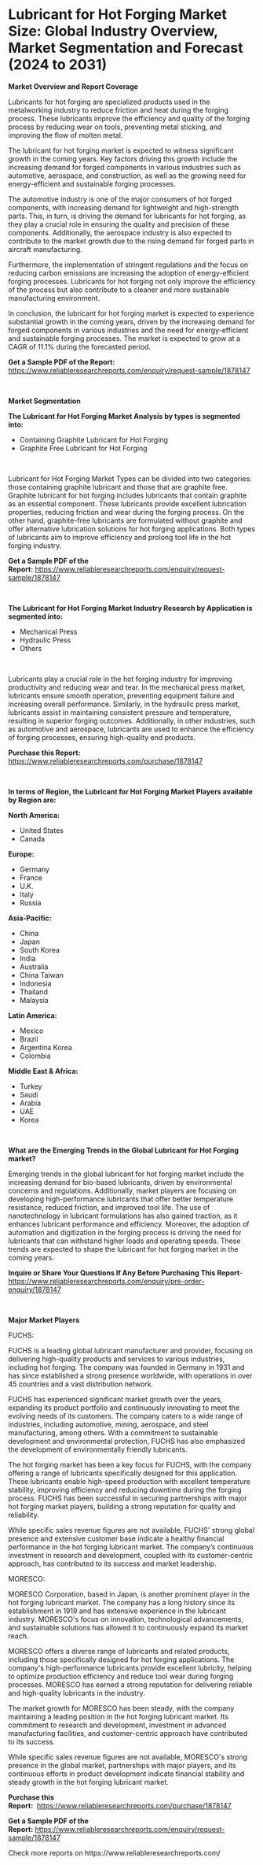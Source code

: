 <p><h1>Lubricant for Hot Forging Market Size: Global Industry Overview, Market Segmentation and Forecast (2024 to 2031)</h1></p><p><strong>Market Overview and Report Coverage</strong></p>
<p><p>Lubricants for hot forging are specialized products used in the metalworking industry to reduce friction and heat during the forging process. These lubricants improve the efficiency and quality of the forging process by reducing wear on tools, preventing metal sticking, and improving the flow of molten metal.</p><p>The lubricant for hot forging market is expected to witness significant growth in the coming years. Key factors driving this growth include the increasing demand for forged components in various industries such as automotive, aerospace, and construction, as well as the growing need for energy-efficient and sustainable forging processes.</p><p>The automotive industry is one of the major consumers of hot forged components, with increasing demand for lightweight and high-strength parts. This, in turn, is driving the demand for lubricants for hot forging, as they play a crucial role in ensuring the quality and precision of these components. Additionally, the aerospace industry is also expected to contribute to the market growth due to the rising demand for forged parts in aircraft manufacturing.</p><p>Furthermore, the implementation of stringent regulations and the focus on reducing carbon emissions are increasing the adoption of energy-efficient forging processes. Lubricants for hot forging not only improve the efficiency of the process but also contribute to a cleaner and more sustainable manufacturing environment.</p><p>In conclusion, the lubricant for hot forging market is expected to experience substantial growth in the coming years, driven by the increasing demand for forged components in various industries and the need for energy-efficient and sustainable forging processes. The market is expected to grow at a CAGR of 11.1% during the forecasted period.</p></p>
<p><strong>Get a Sample PDF of the Report:</strong> <a href="https://www.reliableresearchreports.com/enquiry/request-sample/1878147">https://www.reliableresearchreports.com/enquiry/request-sample/1878147</a></p>
<p>&nbsp;</p>
<p><strong>Market Segmentation</strong></p>
<p><strong>The Lubricant for Hot Forging Market Analysis by types is segmented into:</strong></p>
<p><ul><li>Containing Graphite Lubricant for Hot Forging</li><li>Graphite Free Lubricant for Hot Forging</li></ul></p>
<p>&nbsp;</p>
<p><p>Lubricant for Hot Forging Market Types can be divided into two categories: those containing graphite lubricant and those that are graphite free. Graphite lubricant for hot forging includes lubricants that contain graphite as an essential component. These lubricants provide excellent lubrication properties, reducing friction and wear during the forging process. On the other hand, graphite-free lubricants are formulated without graphite and offer alternative lubrication solutions for hot forging applications. Both types of lubricants aim to improve efficiency and prolong tool life in the hot forging industry.</p></p>
<p><strong>Get a Sample PDF of the Report:</strong>&nbsp;<a href="https://www.reliableresearchreports.com/enquiry/request-sample/1878147">https://www.reliableresearchreports.com/enquiry/request-sample/1878147</a></p>
<p>&nbsp;</p>
<p><strong>The Lubricant for Hot Forging Market Industry Research by Application is segmented into:</strong></p>
<p><ul><li>Mechanical Press</li><li>Hydraulic Press</li><li>Others</li></ul></p>
<p>&nbsp;</p>
<p><p>Lubricants play a crucial role in the hot forging industry for improving productivity and reducing wear and tear. In the mechanical press market, lubricants ensure smooth operation, preventing equipment failure and increasing overall performance. Similarly, in the hydraulic press market, lubricants assist in maintaining consistent pressure and temperature, resulting in superior forging outcomes. Additionally, in other industries, such as automotive and aerospace, lubricants are used to enhance the efficiency of forging processes, ensuring high-quality end products.</p></p>
<p><strong>Purchase this Report:</strong>&nbsp; <a href="https://www.reliableresearchreports.com/purchase/1878147">https://www.reliableresearchreports.com/purchase/1878147</a></p>
<p>&nbsp;</p>
<p><strong>In terms of Region, the Lubricant for Hot Forging Market Players available by Region are:</strong></p>
<p>
    <p> <strong> North America: </strong>
        <ul>
            <li>United States</li>
            <li>Canada</li>
        </ul>
        </p> 
    <p> <strong> Europe: </strong>
        <ul>
            <li>Germany</li>
            <li>France</li>
            <li>U.K.</li>
            <li>Italy</li>
            <li>Russia</li>
        </ul>
        </p> 
    <p> <strong> Asia-Pacific: </strong>
        <ul>
            <li>China</li>
            <li>Japan</li>
            <li>South Korea</li>
            <li>India</li>
            <li>Australia</li>
            <li>China Taiwan</li>
            <li>Indonesia</li>
            <li>Thailand</li>
            <li>Malaysia</li>
        </ul>
        </p> 
    <p> <strong> Latin America: </strong>
        <ul>
            <li>Mexico</li>
            <li>Brazil</li>
            <li>Argentina Korea</li>
            <li>Colombia</li>
        </ul>
        </p> 
    <p> <strong> Middle East & Africa: </strong>
        <ul>
            <li>Turkey</li>
            <li>Saudi</li>
            <li>Arabia</li>
            <li>UAE</li>
            <li>Korea</li>
        </ul>
    </p>
    </p>
<p>&nbsp;</p>
<p><strong>What are the Emerging Trends in the Global Lubricant for Hot Forging market?</strong></p>
<p><p>Emerging trends in the global lubricant for hot forging market include the increasing demand for bio-based lubricants, driven by environmental concerns and regulations. Additionally, market players are focusing on developing high-performance lubricants that offer better temperature resistance, reduced friction, and improved tool life. The use of nanotechnology in lubricant formulations has also gained traction, as it enhances lubricant performance and efficiency. Moreover, the adoption of automation and digitization in the forging process is driving the need for lubricants that can withstand higher loads and operating speeds. These trends are expected to shape the lubricant for hot forging market in the coming years.</p></p>
<p><strong>Inquire or Share Your Questions If Any Before Purchasing This Report</strong>- <a href="https://www.reliableresearchreports.com/enquiry/pre-order-enquiry/1878147">https://www.reliableresearchreports.com/enquiry/pre-order-enquiry/1878147</a></p>
<p>&nbsp;</p>
<p><strong>Major Market Players</strong></p>
<p><p>FUCHS:</p><p>FUCHS is a leading global lubricant manufacturer and provider, focusing on delivering high-quality products and services to various industries, including hot forging. The company was founded in Germany in 1931 and has since established a strong presence worldwide, with operations in over 45 countries and a vast distribution network.</p><p>FUCHS has experienced significant market growth over the years, expanding its product portfolio and continuously innovating to meet the evolving needs of its customers. The company caters to a wide range of industries, including automotive, mining, aerospace, and steel manufacturing, among others. With a commitment to sustainable development and environmental protection, FUCHS has also emphasized the development of environmentally friendly lubricants.</p><p>The hot forging market has been a key focus for FUCHS, with the company offering a range of lubricants specifically designed for this application. These lubricants enable high-speed production with excellent temperature stability, improving efficiency and reducing downtime during the forging process. FUCHS has been successful in securing partnerships with major hot forging market players, building a strong reputation for quality and reliability.</p><p>While specific sales revenue figures are not available, FUCHS' strong global presence and extensive customer base indicate a healthy financial performance in the hot forging lubricant market. The company’s continuous investment in research and development, coupled with its customer-centric approach, has contributed to its success and market leadership.</p><p>MORESCO:</p><p>MORESCO Corporation, based in Japan, is another prominent player in the hot forging lubricant market. The company has a long history since its establishment in 1919 and has extensive experience in the lubricant industry. MORESCO's focus on innovation, technological advancements, and sustainable solutions has allowed it to continuously expand its market reach.</p><p>MORESCO offers a diverse range of lubricants and related products, including those specifically designed for hot forging applications. The company's high-performance lubricants provide excellent lubricity, helping to optimize production efficiency and reduce tool wear during forging processes. MORESCO has earned a strong reputation for delivering reliable and high-quality lubricants in the industry.</p><p>The market growth for MORESCO has been steady, with the company maintaining a leading position in the hot forging lubricant market. Its commitment to research and development, investment in advanced manufacturing facilities, and customer-centric approach have contributed to its success.</p><p>While specific sales revenue figures are not available, MORESCO's strong presence in the global market, partnerships with major players, and its continuous efforts in product development indicate financial stability and steady growth in the hot forging lubricant market.</p></p>
<p><strong>Purchase this Report:</strong>&nbsp;&nbsp;<a href="https://www.reliableresearchreports.com/purchase/1878147">https://www.reliableresearchreports.com/purchase/1878147</a></p>
<p></p>
<p><strong>Get a Sample PDF of the Report:</strong>&nbsp;<a href="https://www.reliableresearchreports.com/enquiry/request-sample/1878147">https://www.reliableresearchreports.com/enquiry/request-sample/1878147</a></p>
<p>Check more reports on https://www.reliableresearchreports.com/</p>